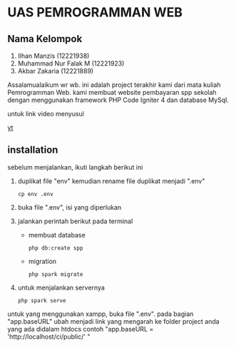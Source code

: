 # UAS PEMROGRAMMAN WEB

## Nama Kelompok

1. Ilhan Manzis (12221938)
2. Muhammad Nur Falak M (12221923)
3. Akbar Zakaria (12221889)

Assalamualaikum wr wb. ini adalah project terakhir kami dari mata kuliah Pemrogramman Web. kami membuat website pembayaran spp sekolah dengan menggunakan framework PHP Code Igniter 4 dan database MySql.

untuk link video menyusul

[yt](https://youtube.com)

## installation

sebelum menjalankan, ikuti langkah berikut ini

1. duplikat file "env" kemudian rename file duplikat menjadi ".env"
   ```
   cp env .env
   ```
2. buka file ".env", isi yang diperlukan
3. jalankan perintah berikut pada terminal

   - membuat database
     ```
     php db:create spp
     ```
   - migration
     ```
     php spark migrate
     ```

4. untuk menjalankan servernya
   ```
   php spark serve
   ```

untuk yang menggunakan xampp, buka file ".env". pada bagian "app.baseURL" ubah menjadi link yang mengarah ke folder project anda yang ada didalam htdocs
contoh "app.baseURL = 'http://localhost/ci/public/' "
